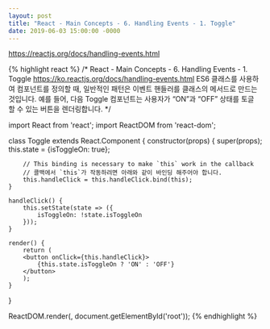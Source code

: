 ```yaml
---
layout: post
title: "React - Main Concepts - 6. Handling Events - 1. Toggle"
date: 2019-06-03 15:00:00 -0000
---
```

https://reactjs.org/docs/handling-events.html

{% highlight react %}
/*
React - Main Concepts - 6. Handling Events - 1. Toggle
https://ko.reactjs.org/docs/handling-events.html
ES6 클래스를 사용하여 컴포넌트를 정의할 때, 일반적인 패턴은 이벤트 핸들러를 클래스의 메서드로 만드는 것입니다. 예를 들어, 다음 Toggle 컴포넌트는 사용자가 “ON”과 “OFF” 상태를 토글 할 수 있는 버튼을 렌더링합니다.
*/

import React from 'react';
import ReactDOM from 'react-dom';

class Toggle extends React.Component {
    constructor(props) {
        super(props);
        this.state = {isToggleOn: true};

        // This binding is necessary to make `this` work in the callback
        // 콜백에서 `this`가 작동하려면 아래와 같이 바인딩 해주어야 합니다.
        this.handleClick = this.handleClick.bind(this);
    }

    handleClick() {
        this.setState(state => ({
            isToggleOn: !state.isToggleOn
        }));
    }

    render() {
        return (
        <button onClick={this.handleClick}>
            {this.state.isToggleOn ? 'ON' : 'OFF'}
        </button>
        );
    }
}

ReactDOM.render(<Toggle />, document.getElementById('root'));
{% endhighlight %}
